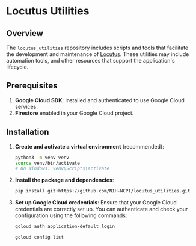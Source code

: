 # Locutus Utilities

## Overview

The `locutus_utilities` repository includes scripts and tools that facilitate the development and maintenance of [Locutus]("https://github.com/NIH-NCPI/locutus"). These utilities may include automation tools, and other resources that support the application's lifecycle.


## Prerequisites

1. **Google Cloud SDK**: Installed and authenticated to use Google Cloud services.
2. **Firestore** enabled in your Google Cloud project.

## Installation

1. **Create and activate a virtual environment** (recommended):
    ```bash
    python3 -m venv venv
    source venv/bin/activate 
    # On Windows: venv\Scripts\activate
    ```

2. **Install the package and dependencies**:
    ```bash
    pip install git+https://github.com/NIH-NCPI/locutus_utilities.git
    ```

3. **Set up Google Cloud credentials**:
   Ensure that your Google Cloud credentials are correctly set up. You can authenticate and check your configuration using the following commands:
   ```bash
   gcloud auth application-default login

   gcloud config list
   ```